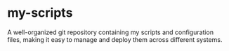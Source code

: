 # my-scripts
A  well-organized git repository containing my scripts and configuration files, making it easy to manage and deploy them across different systems.
